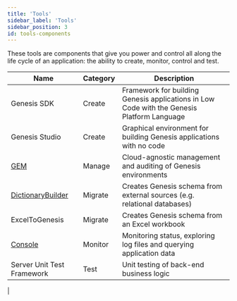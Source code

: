 ```yaml
---
title: 'Tools'
sidebar_label: 'Tools'
sidebar_position: 3
id: tools-components
---
```


These tools are components that give you power and control all along the life cycle of an application: the ability to create, monitor, control and test.

| Name| Category | Description|
|------------------------------------|--------------------|----------------|
|Genesis SDK	|Create |	Framework for building Genesis applications in Low Code with the Genesis Platform Language |
|Genesis Studio |	Create |	Graphical environment for building Genesis applications with no code |
|[GEM](/managing-applications/operate/genesis-environment-manager/intro/)  |	Manage	 | Cloud-agnostic management and auditing of Genesis environments |
| [DictionaryBuilder](/managing-applications/operate/on-the-host/helpful-commands/#dictionarybuilder) |	Migrate |	Creates Genesis schema from external sources (e.g. relational databases) |
|ExcelToGenesis |	Migrate	 | Creates Genesis schema from an Excel workbook |
|[Console](/managing-applications/operate/genesis-console/intro/) |	Monitor	 | Monitoring status, exploring log files and querying application data |
|Server Unit Test Framework |	Test	| Unit testing of back-end business logic |

|